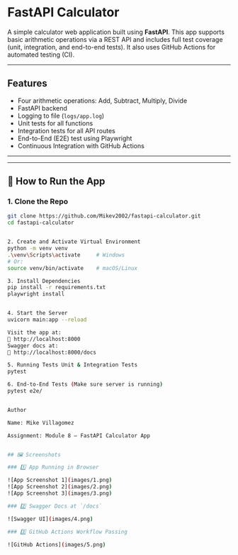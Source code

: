 # FastAPI Calculator

A simple calculator web application built using **FastAPI**. This app supports basic arithmetic operations via a REST API and includes full test coverage (unit, integration, and end-to-end tests). It also uses GitHub Actions for automated testing (CI).

---

##  Features

-  Four arithmetic operations: Add, Subtract, Multiply, Divide
-  FastAPI backend
-  Logging to file (`logs/app.log`)
-  Unit tests for all functions
-  Integration tests for all API routes
-  End-to-End (E2E) test using Playwright
-  Continuous Integration with GitHub Actions

---


---

## 🚀 How to Run the App

### 1. Clone the Repo

```bash
git clone https://github.com/Mikev2002/fastapi-calculator.git
cd fastapi-calculator


2. Create and Activate Virtual Environment
python -m venv venv
.\venv\Scripts\activate     # Windows
# Or:
source venv/bin/activate    # macOS/Linux

3. Install Dependencies
pip install -r requirements.txt
playwright install


4. Start the Server
uvicorn main:app --reload

Visit the app at:
📎 http://localhost:8000
Swagger docs at:
📎 http://localhost:8000/docs

5. Running Tests Unit & Integration Tests
pytest

6. End-to-End Tests (Make sure server is running)
pytest e2e/


Author

Name: Mike Villagomez 

Assignment: Module 8 – FastAPI Calculator App


## 🖼️ Screenshots

### 1️⃣ App Running in Browser

![App Screenshot 1](images/1.png)  
![App Screenshot 2](images/2.png)  
![App Screenshot 3](images/3.png)  

### 2️⃣ Swagger Docs at `/docs`

![Swagger UI](images/4.png)

### 3️⃣ GitHub Actions Workflow Passing

![GitHub Actions](images/5.png)

